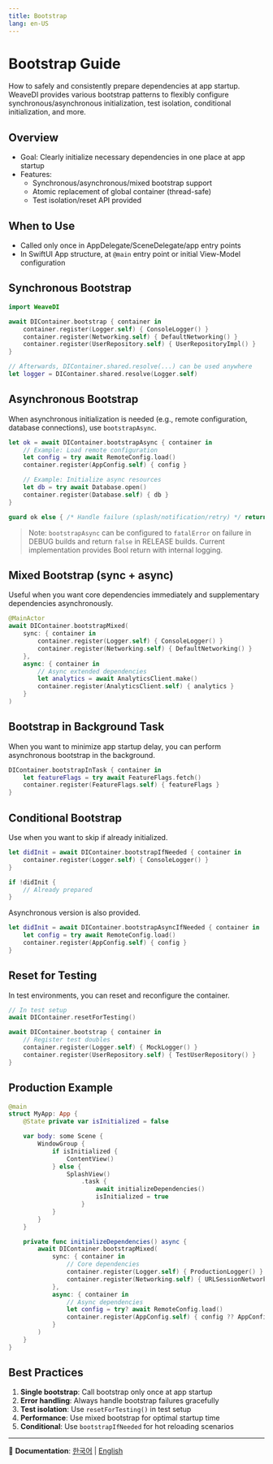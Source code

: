 ```yaml
---
title: Bootstrap
lang: en-US
---
```


# Bootstrap Guide

How to safely and consistently prepare dependencies at app startup. WeaveDI provides various bootstrap patterns to flexibly configure synchronous/asynchronous initialization, test isolation, conditional initialization, and more.

## Overview

- Goal: Clearly initialize necessary dependencies in one place at app startup
- Features:
  - Synchronous/asynchronous/mixed bootstrap support
  - Atomic replacement of global container (thread-safe)
  - Test isolation/reset API provided

## When to Use

- Called only once in AppDelegate/SceneDelegate/app entry points
- In SwiftUI App structure, at `@main` entry point or initial View-Model configuration

## Synchronous Bootstrap

```swift
import WeaveDI

await DIContainer.bootstrap { container in
    container.register(Logger.self) { ConsoleLogger() }
    container.register(Networking.self) { DefaultNetworking() }
    container.register(UserRepository.self) { UserRepositoryImpl() }
}

// Afterwards, DIContainer.shared.resolve(...) can be used anywhere
let logger = DIContainer.shared.resolve(Logger.self)
```

## Asynchronous Bootstrap

When asynchronous initialization is needed (e.g., remote configuration, database connections), use `bootstrapAsync`.

```swift
let ok = await DIContainer.bootstrapAsync { container in
    // Example: Load remote configuration
    let config = try await RemoteConfig.load()
    container.register(AppConfig.self) { config }

    // Example: Initialize async resources
    let db = try await Database.open()
    container.register(Database.self) { db }
}

guard ok else { /* Handle failure (splash/notification/retry) */ return }
```

> Note: `bootstrapAsync` can be configured to `fatalError` on failure in DEBUG builds and return `false` in RELEASE builds. Current implementation provides Bool return with internal logging.

## Mixed Bootstrap (sync + async)

Useful when you want core dependencies immediately and supplementary dependencies asynchronously.

```swift
@MainActor
await DIContainer.bootstrapMixed(
    sync: { container in
        container.register(Logger.self) { ConsoleLogger() }
        container.register(Networking.self) { DefaultNetworking() }
    },
    async: { container in
        // Async extended dependencies
        let analytics = await AnalyticsClient.make()
        container.register(AnalyticsClient.self) { analytics }
    }
)
```

## Bootstrap in Background Task

When you want to minimize app startup delay, you can perform asynchronous bootstrap in the background.

```swift
DIContainer.bootstrapInTask { container in
    let featureFlags = try await FeatureFlags.fetch()
    container.register(FeatureFlags.self) { featureFlags }
}
```

## Conditional Bootstrap

Use when you want to skip if already initialized.

```swift
let didInit = await DIContainer.bootstrapIfNeeded { container in
    container.register(Logger.self) { ConsoleLogger() }
}

if !didInit {
    // Already prepared
}
```

Asynchronous version is also provided.

```swift
let didInit = await DIContainer.bootstrapAsyncIfNeeded { container in
    let config = try await RemoteConfig.load()
    container.register(AppConfig.self) { config }
}
```

## Reset for Testing

In test environments, you can reset and reconfigure the container.

```swift
// In test setup
await DIContainer.resetForTesting()

await DIContainer.bootstrap { container in
    // Register test doubles
    container.register(Logger.self) { MockLogger() }
    container.register(UserRepository.self) { TestUserRepository() }
}
```

## Production Example

```swift
@main
struct MyApp: App {
    @State private var isInitialized = false

    var body: some Scene {
        WindowGroup {
            if isInitialized {
                ContentView()
            } else {
                SplashView()
                    .task {
                        await initializeDependencies()
                        isInitialized = true
                    }
            }
        }
    }

    private func initializeDependencies() async {
        await DIContainer.bootstrapMixed(
            sync: { container in
                // Core dependencies
                container.register(Logger.self) { ProductionLogger() }
                container.register(Networking.self) { URLSessionNetworking() }
            },
            async: { container in
                // Async dependencies
                let config = try? await RemoteConfig.load()
                container.register(AppConfig.self) { config ?? AppConfig.default }
            }
        )
    }
}
```

## Best Practices

1. **Single bootstrap**: Call bootstrap only once at app startup
2. **Error handling**: Always handle bootstrap failures gracefully
3. **Test isolation**: Use `resetForTesting()` in test setup
4. **Performance**: Use mixed bootstrap for optimal startup time
5. **Conditional**: Use `bootstrapIfNeeded` for hot reloading scenarios

---

📖 **Documentation**: [한국어](../ko.lproj/Bootstrap) | [English](Bootstrap)
